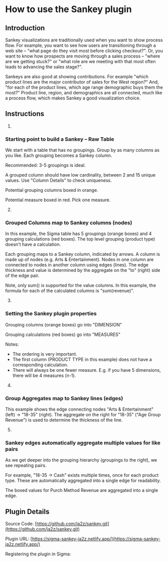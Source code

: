 # How to use the Sankey plugin

<!-- ![](RackMultipart20220811-1-tgekad_html_df0352d5d5edb19c.png) -->

## Introduction

Sankey visualizations are traditionally used when you want to show process flow. For example, you want to see how users are transitioning through a web site – "what page do they visit most before clicking checkout?". Or, you want to know how prospects are moving through a sales process – "where are we getting stuck?" or "what role are we meeting with that most often leads to advancing the sales stage?".

Sankeys are also good at showing contributions. For example "which product lines are the major contributor of sales for the West region?" And, "for each of the product lines, which age range demographic buys them the most?" Product line, region, and demographics are all connected, much like a process flow, which makes Sankey a good visualization choice.

## Instructions

1.
### Starting point to build a Sankey – Raw Table

We start with a table that has no groupings. Group by as many columns as you like. Each grouping becomes a Sankey column.

<!-- ![](RackMultipart20220811-1-tgekad_html_5aa3cdcae3cdd44d.png) -->

Recommended: 3-5 groupings is ideal.

A grouped column should have low cardinality, between 2 and 15 unique values. Use "Column Details" to check uniqueness.

Potential grouping columns boxed in orange.

Potential measure boxed in red. Pick one measure.

2.
### Grouped Columns map to Sankey columns (nodes)

In this example, the Sigma table has 5 groupings (orange boxes) and 4 grouping calculations (red boxes). The top level grouping (product type) doesn't have a calculation.

<!-- ![](RackMultipart20220811-1-tgekad_html_4b78437720736441.png) -->

Each grouping maps to a Sankey column, indicated by arrows. A column is made up of nodes (e.g. Arts & Entertainment). Nodes in one column are connected to nodes in another column using edges (lines). The edge thickness and value is determined by the aggregate on the "to" (right) side of the edge pair.

Note, only sum() is supported for the value columns. In this example, the formula for each of the calculated columns is "sum(revenue)".

3.
### Setting the Sankey plugin properties

Grouping columns (orange boxes) go into "DIMENSION"

Grouping calculations (red boxes) go into "MEASURES"

Notes:

- The ordering is very important.
- The first column (PRODUCT TYPE in this example) does not have a corresponding calculation.
- There will always be one fewer measure. E.g. if you have 5 dimensions, there will be 4 measures (n-1).

<!-- ![](RackMultipart20220811-1-tgekad_html_df0d695f48e5e516.png) -->

4.
### Group Aggregates map to Sankey lines (edges)

This example shows the edge connecting nodes "Arts & Entertainment" (left) → "18-35" (right). The aggregate on the right for "18-35" ("Age Group Revenue") is used to determine the thickness of the line.

5.
### Sankey edges automatically aggregate multiple values for like pairs 

<!-- ![](RackMultipart20220811-1-tgekad_html_8e4d3f33089bea72.png) -->

As we get deeper into the grouping hierarchy (groupings to the right), we see repeating pairs.

For example, "18-35 → Cash" exists multiple times, once for each product type. These are automatically aggregated into a single edge for readability.

The boxed values for Purch Method Revenue are aggregated into a single edge.

<!-- ![](RackMultipart20220811-1-tgekad_html_873f8c8ebefd2fcd.png) -->

## Plugin Details

Source Code: [https://github.com/ja2z/sankey.git](https://github.com/ja2z/sankey.git)

Plugin URL: [https://sigma-sankey-ja2z.netlify.app/](https://sigma-sankey-ja2z.netlify.app/)

Registering the plugin in Sigma:

<!-- ![](RackMultipart20220811-1-tgekad_html_ac74106be3817d89.png) -->
